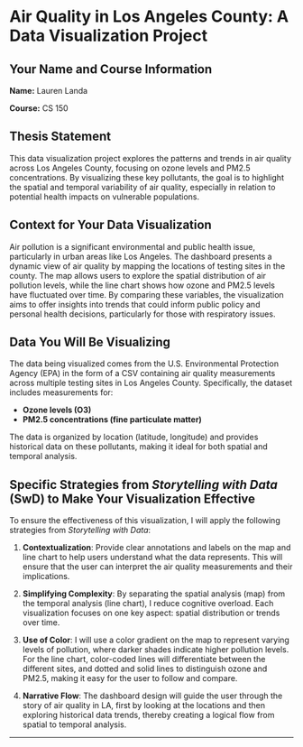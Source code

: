 # Air Quality in Los Angeles County: A Data Visualization Project  

## Your Name and Course Information  
**Name:** Lauren Landa 

**Course:** CS 150

## Thesis Statement  
This data visualization project explores the patterns and trends in air quality across Los Angeles County, focusing on ozone levels and PM2.5 concentrations. By visualizing these key pollutants, the goal is to highlight the spatial and temporal variability of air quality, especially in relation to potential health impacts on vulnerable populations.  

## Context for Your Data Visualization  
Air pollution is a significant environmental and public health issue, particularly in urban areas like Los Angeles. The dashboard presents a dynamic view of air quality by mapping the locations of testing sites in the county. The map allows users to explore the spatial distribution of air pollution levels, while the line chart shows how ozone and PM2.5 levels have fluctuated over time. By comparing these variables, the visualization aims to offer insights into trends that could inform public policy and personal health decisions, particularly for those with respiratory issues.  

## Data You Will Be Visualizing  
The data being visualized comes from the U.S. Environmental Protection Agency (EPA) in the form of a CSV containing air quality measurements across multiple testing sites in Los Angeles County. Specifically, the dataset includes measurements for:  

- **Ozone levels (O3)**  
- **PM2.5 concentrations (fine particulate matter)**  

The data is organized by location (latitude, longitude) and provides historical data on these pollutants, making it ideal for both spatial and temporal analysis.  

## Specific Strategies from *Storytelling with Data* (SwD) to Make Your Visualization Effective  
To ensure the effectiveness of this visualization, I will apply the following strategies from *Storytelling with Data*:  

1. **Contextualization**: Provide clear annotations and labels on the map and line chart to help users understand what the data represents. This will ensure that the user can interpret the air quality measurements and their implications.  

2. **Simplifying Complexity**: By separating the spatial analysis (map) from the temporal analysis (line chart), I reduce cognitive overload. Each visualization focuses on one key aspect: spatial distribution or trends over time.  

3. **Use of Color**: I will use a color gradient on the map to represent varying levels of pollution, where darker shades indicate higher pollution levels. For the line chart, color-coded lines will differentiate between the different sites, and dotted and solid lines to distinguish ozone and PM2.5, making it easy for the user to follow and compare.  

4. **Narrative Flow**: The dashboard design will guide the user through the story of air quality in LA, first by looking at the locations and then exploring historical data trends, thereby creating a logical flow from spatial to temporal analysis.  

---
